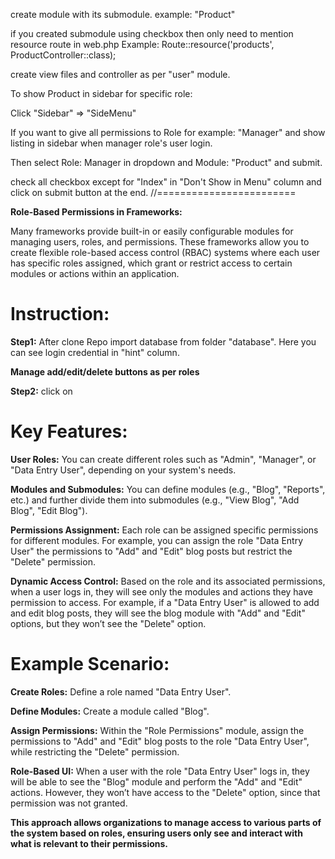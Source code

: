 create module with its submodule. example: "Product"

if you created submodule using checkbox then only need to mention resource route in web.php
Example: Route::resource('products', ProductController::class);

create view files and controller as per "user" module.

To show Product in sidebar for specific role:

Click "Sidebar" => "SideMenu"

If you want to give all permissions to Role for example: "Manager" and show listing in sidebar when manager role's user login.

Then select Role: Manager in dropdown and Module: "Product" and submit.

check all checkbox except for "Index" in "Don't Show in Menu" column and click on submit button at the end.
//========================

**Role-Based Permissions in Frameworks:**

Many frameworks provide built-in or easily configurable modules for managing users, roles, and permissions. These frameworks allow you to create flexible role-based access control (RBAC) systems where each user has specific roles assigned, which grant or restrict access to certain modules or actions within an application.

# Instruction:

**Step1:** After clone Repo import database from folder "database". Here you can see login credential in "hint" column.

**Manage add/edit/delete buttons as per roles**

**Step2:** click on 


# Key Features:
**User Roles:** You can create different roles such as "Admin", "Manager", or "Data Entry User", depending on your system's needs.

**Modules and Submodules:** You can define modules (e.g., "Blog", "Reports", etc.) and further divide them into submodules (e.g., "View Blog", "Add Blog", "Edit Blog").

**Permissions Assignment:** Each role can be assigned specific permissions for different modules. For example, you can assign the role "Data Entry User" the permissions to "Add" and "Edit" blog posts but restrict the "Delete" permission.

**Dynamic Access Control:** Based on the role and its associated permissions, when a user logs in, they will see only the modules and actions they have permission to access. For example, if a "Data Entry User" is allowed to add and edit blog posts, they will see the blog module with "Add" and "Edit" options, but they won’t see the "Delete" option.

# Example Scenario:
**Create Roles:** Define a role named "Data Entry User".

**Define Modules:** Create a module called "Blog".

**Assign Permissions:** Within the "Role Permissions" module, assign the permissions to "Add" and "Edit" blog posts to the role "Data Entry User", while restricting the "Delete" permission.

**Role-Based UI:** When a user with the role "Data Entry User" logs in, they will be able to see the "Blog" module and perform the "Add" and "Edit" actions. However, they won’t have access to the "Delete" option, since that permission was not granted.

**This approach allows organizations to manage access to various parts of the system based on roles, ensuring users only see and interact with what is relevant to their permissions.**